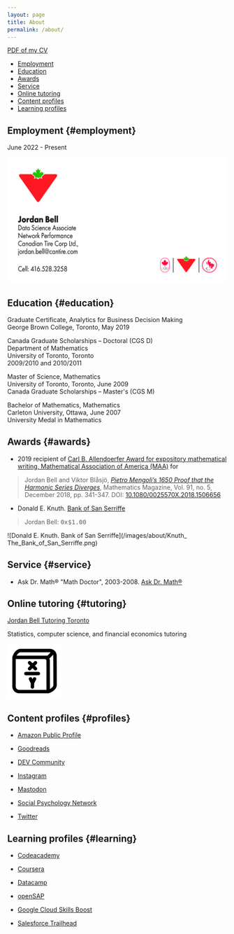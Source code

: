 ```yaml
---
layout: page
title: About
permalink: /about/
---
```


[PDF of my CV](/gs/CV/cv_bell.pdf)

- [Employment](#employment)
- [Education](#education)
- [Awards](#awards)
- [Service](#service)
- [Online tutoring](#tutoring)
- [Content profiles](#profiles)
- [Learning profiles](#learning)

## Employment {#employment}

June 2022 - Present

![Data Science Associate, Network Performance, Canadian Tire Corp](/images/about/J_Bell.png)

## Education {#education}

Graduate Certificate, Analytics for Business Decision Making  
George Brown College, Toronto, May 2019

Canada Graduate Scholarships – Doctoral (CGS D)  
Department of Mathematics  
University of Toronto, Toronto  
2009/2010 and 2010/2011

Master of Science, Mathematics  
University of Toronto, Toronto, June 2009  
Canada Graduate Scholarships – Master's (CGS M)

Bachelor of Mathematics, Mathematics  
Carleton University, Ottawa, June 2007  
University Medal in Mathematics

## Awards {#awards}

- 2019 recipient of [Carl B. Allendoerfer Award for expository mathematical writing, Mathematical Association of America (MAA)](https://www.maa.org/programs-and-communities/member-communities/maa-awards/writing-awards/carl-b-allendoerfer-awards) for
> Jordan Bell and Viktor Blåsjö, [*Pietro Mengoli’s 1650 Proof that the Harmonic Series Diverges*](https://doi.org/10.1080/0025570X.2018.1506656), Mathematics Magazine, Vol. 91, no. 5, December 2018, pp. 341-347. DOI: [10.1080/0025570X.2018.1506656](https://doi.org/10.1080/0025570X.2018.1506656)

- Donald E. Knuth. [Bank of San Serriffe](https://www-cs-faculty.stanford.edu/~knuth/boss.html)

> Jordan Bell: <tt>0x$1.00</tt>

![Donald E. Knuth. Bank of San Serriffe](/images/about/Knuth_ The_Bank_of_San_Serriffe.png)

## Service {#service}

- Ask Dr. Math® "Math Doctor", 2003-2008. [Ask Dr. Math®](https://www.nctm.org/archives/dr.math/index.htm)

## Online tutoring {#tutoring}

[Jordan Bell Tutoring Toronto](/tutoring)

Statistics, computer science, and financial economics tutoring

![Jordan Bell Tutoring Toronto](/images/about/logo.png)

## Content profiles {#profiles}

- [Amazon Public Profile](https://www.amazon.com/gp/profile/amzn1.account.AGO7DC5XJDEY5SKAU65F2OQULDZQ)

- [Goodreads](https://www.goodreads.com/jordanbell2357)

- [DEV Community](https://dev.to/jordanbell2357)

- [Instagram](https://www.instagram.com/jordanbell2357/)

- [Mastodon](https://graphics.social/@jordanbell2357)

- [Social Psychology Network](https://www.socialpsychology.org/member/jordan-bell)

- [Twitter](https://twitter.com/jordanbell2357)

## Learning profiles {#learning}

- [Codeacademy](https://www.codecademy.com/profiles/jordanbell2357)

- [Coursera](https://www.coursera.org/user/a7586c089cd57b49ac8851febd502156)

- [Datacamp](https://app.datacamp.com/profile/jordanbell2357)

- [openSAP](https://open.sap.com/verify/xenak-hesyv-katal-nebok-hityg)

- [Google Cloud Skills Boost](https://www.cloudskillsboost.google/public_profiles/c4354b0e-6e16-46ec-be5b-64b7b49e9611)

- [Salesforce Trailhead](https://trailblazer.me/id/jordanbell2357)